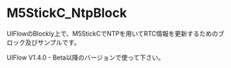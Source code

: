 # M5StickC_NtpBlock
UIFlowのBlockly上で、M5StickCでNTPを用いてRTC情報を更新するためのブロック及びサンプルです。

UIFlow V1.4.0 - Beta以降のバージョンで使って下さい。
